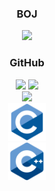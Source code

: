 <div align=center>
  <h3>BOJ</h3>
  <img src="http://mazassumnida.wtf/api/v2/generate_badge?boj=bitbyte08">
</div>
<div align=center>
  <h3>GitHub</h3>
  <img src="https://github-readme-stats.vercel.app/api?username=BitByte08&theme=onedark" height=195>
  <img src="https://github-readme-stats.vercel.app/api/top-langs/?username=BitByte08&layout=compact" height=195>
</div>
<div align=center>
  <a href="https://bitbyte-itstory.Tistory.com/"><img src="https://img.shields.io/badge/Tistory-000000?style=flat-square&logo=Tistory&logoColor=white"/></a>
</div>
<!---
BitByte08/BitByte08 is a ✨ special ✨ repository because its `README.md` (this file) appears on your GitHub profile.
You can click the Preview link to take a look at your changes.
--->
<div align=center>
  <img src="https://raw.githubusercontent.com/devicons/devicon/master/icons/c/c-original.svg" alt="c" width="60" height="60"/>
  <br>
  <img src="https://raw.githubusercontent.com/devicons/devicon/master/icons/cplusplus/cplusplus-original.svg" alt="cplustwo" width="60" height="60"/> 
</div>
